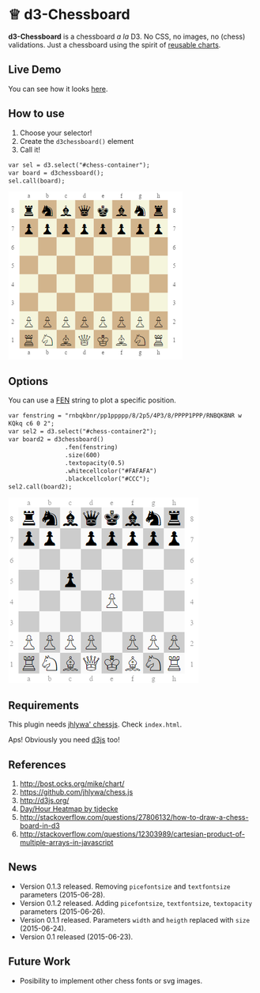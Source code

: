 # ♕ d3-Chessboard 

**d3-Chessboard**  is a chessboard *a la* D3. No CSS, no images, no (chess) validations. Just a chessboard 
using the spirit of [reusable charts](http://bost.ocks.org/mike/chart/).

## Live Demo

You can see how it looks [here](https://rawgit.com/jbkunst/d3-chessboard/master/index.html).

## How to use

1. Choose your selector!
2. Create the `d3chessboard()` element
3. Call it!

```
var sel = d3.select("#chess-container");
var board = d3chessboard();
sel.call(board);
```

![](images/screenshot_1.png)

## Options

You can use a [FEN](https://en.wikipedia.org/wiki/Forsyth%E2%80%93Edwards_Notation) string to plot a specific position.
```
var fenstring = "rnbqkbnr/pp1ppppp/8/2p5/4P3/8/PPPP1PPP/RNBQKBNR w KQkq c6 0 2";
var sel2 = d3.select("#chess-container2");
var board2 = d3chessboard()
                .fen(fenstring)
                .size(600)
                .textopacity(0.5)
                .whitecellcolor("#FAFAFA")
                .blackcellcolor("#CCC");
sel2.call(board2);
```
![](images/screenshot_2.png)

## Requirements

This plugin needs [jhlywa' chessjs](https://github.com/jhlywa/chess.js). Check `index.html`.

Aps! Obviously you need [d3js](http://d3js.org/) too!

## References

1. http://bost.ocks.org/mike/chart/
2. https://github.com/jhlywa/chess.js
3. http://d3js.org/
4. [Day/Hour Heatmap by tjdecke](http://bl.ocks.org/tjdecke/5558084)
5. http://stackoverflow.com/questions/27806132/how-to-draw-a-chess-board-in-d3
6. http://stackoverflow.com/questions/12303989/cartesian-product-of-multiple-arrays-in-javascript

## News
- Version 0.1.3 released. Removing `picefontsize` and `textfontsize` parameters (2015-06-28).
- Version 0.1.2 released. Adding `picefontsize`, `textfontsize`, `textopacity` parameters (2015-06-26).
- Version 0.1.1 released. Parameters `width` and `heigth` replaced with `size` (2015-06-24).
- Version 0.1 released (2015-06-23). 

## Future Work

- Posibility to implement other chess fonts or svg images.